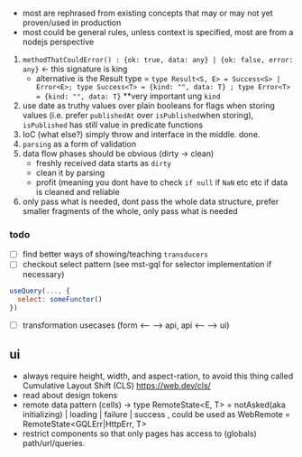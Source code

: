 - most are rephrased from existing concepts that may or may not yet proven/used in production
- most could be general rules, unless context is specified, most are from a nodejs perspective

1. `methodThatCouldError() : {ok: true, data: any} | {ok: false, error: any}` <- this signature is king
   - alternative is the Result type = `type Result<S, E> = Success<S> | Error<E>; type Success<T> = {kind: "", data: T} ; type Error<T> = {kind: "", data: T}` **very important ung `kind`
3. use date as truthy values over plain booleans for flags when storing values (i.e. prefer `publishedAt` over `isPublished`when storing), `isPublished` has still value in predicate functions
4. IoC (what else?) simply throw and interface in the middle. done.
5. `parsing` as a form of validation
6. data flow phases should be obvious (dirty -> clean)
   - freshly received data starts as `dirty`
   - clean it by parsing
   - profit (meaning you dont have to check `if null` if `NaN` etc etc if data is cleaned and reliable
7. only pass what is needed, dont pass the whole data structure, prefer smaller fragments of the whole, only pass what is needed


### todo
- [ ] find better ways of showing/teaching `transducers`
- [ ] checkout select pattern (see mst-gql for selector implementation if necessary)  
```js
useQuery(..., {
  select: someFunctor()
})
```
- [ ] transformation usecases (form <-- --> api, api <-- --> ui) 


## ui
- always require height, width, and aspect-ration, to avoid this thing called Cumulative Layout Shift (CLS)
 https://web.dev/cls/
- read about design tokens
- remote data pattern (cells) -> type RemoteState<E, T> = notAsked(aka initializing) | loading | failure<E> | success<T> , could be used as WebRemote<T> = RemoteState<GQLErr|HttpErr, T>
- restrict components so that only pages has access to (globals) path/url/queries.
